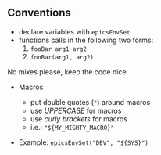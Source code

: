 ## Conventions

- declare variables with `epicsEnvSet`
- functions calls in the following two forms:
    1.  `fooBar arg1 arg2`
    2.  `fooBar(arg1, arg2)`

No mixes please, keep the code nice.
- Macros
    - put double quotes (`"`) around macros
    - use _UPPERCASE_ for macros
    - use _curly brackets_ for macros
    - i.e.: `"${MY_MIGHTY_MACRO}"`

- Example: `epicsEnvSet("DEV", "${SYS}")`
